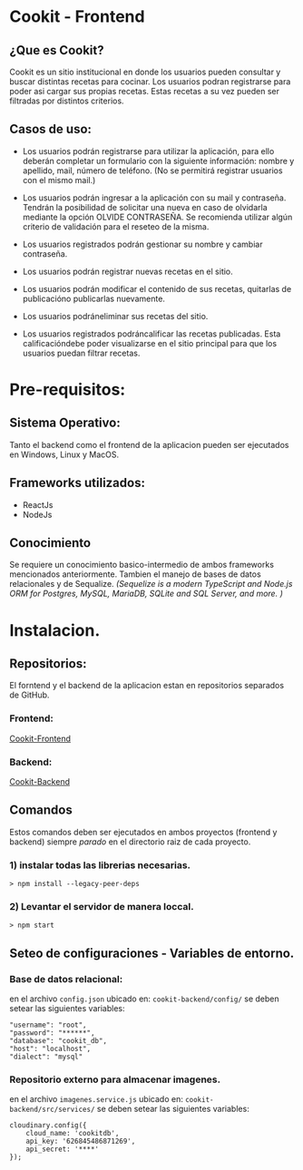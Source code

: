 # Cookit - Frontend

## ¿Que es Cookit? 

Cookit es un sitio institucional en donde los usuarios pueden consultar y buscar distintas recetas para cocinar. Los usuarios podran registrarse para poder asi cargar
sus propias recetas. Estas recetas a su vez pueden ser filtradas por distintos criterios.

## Casos de uso:

- Los usuarios podrán registrarse para utilizar la aplicación, para ello deberán completar un formulario con la siguiente información: nombre y apellido, mail, número de teléfono. (No se permitirá registrar usuarios con el mismo mail.)

- Los usuarios podrán ingresar a la aplicación con su mail y contraseña. Tendrán la posibilidad de solicitar una nueva en caso de olvidarla mediante la opción OLVIDE CONTRASEÑA. Se recomienda utilizar algún criterio de validación para el reseteo de la misma.

- Los usuarios registrados podrán gestionar su nombre y cambiar contraseña. 

- Los usuarios podrán registrar nuevas recetas en el sitio.

- Los usuarios podrán modificar el contenido de sus recetas, quitarlas de publicacióno publicarlas nuevamente.

- Los usuarios podráneliminar sus recetas del sitio.

- Los usuarios registrados podráncalificar las recetas publicadas. Esta calificacióndebe poder visualizarse en el sitio principal para que los usuarios puedan filtrar recetas.


# Pre-requisitos:

## Sistema Operativo:

Tanto el backend como el frontend de la aplicacion pueden ser ejecutados en Windows, Linux y MacOS.

## Frameworks utilizados: 

- ReactJs
- NodeJs

## Conocimiento

Se requiere un conocimiento basico-intermedio de ambos frameworks mencionados anteriormente. Tambien el manejo de bases de datos relacionales y de Sequalize. *(Sequelize is a modern TypeScript and Node.js ORM for Postgres, MySQL, MariaDB, SQLite and SQL Server, and more. )*



# Instalacion.

## Repositorios:

El forntend y el backend de la aplicacion estan en repositorios separados de GitHub.

### Frontend:
[Cookit-Frontend](https://github.com/ssecond00/Cookit-Frontend-new.git)


### Backend:
[Cookit-Backend](https://github.com/ssecond00/Cookit-Backend.git)


## Comandos

Estos comandos deben ser ejecutados en ambos proyectos (frontend y backend) siempre *parado* en el directorio raiz de cada proyecto.
### 1) instalar todas las librerias necesarias.

```
> npm install --legacy-peer-deps
```

### 2) Levantar el servidor de manera loccal.
```
> npm start
```

## Seteo de configuraciones - Variables de entorno.

### Base de datos relacional: 
en el archivo `config.json` ubicado en: `cookit-backend/config/` se deben setear las siguientes variables:
``` 
"username": "root",
"password": "******",
"database": "cookit_db",
"host": "localhost",
"dialect": "mysql"
``` 

### Repositorio externo para almacenar imagenes.
en el archivo `imagenes.service.js` ubicado en: `cookit-backend/src/services/` se deben setear las siguientes variables:
``` 
cloudinary.config({ 
    cloud_name: 'cookitdb', 
    api_key: '626845486871269', 
    api_secret: '****'
});
``` 


